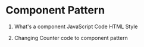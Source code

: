 # Component Pattern

1. What's a component
    JavaScript Code
    HTML
    Style
    
2. Changing Counter code to component pattern

